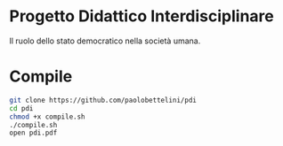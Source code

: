 # Progetto Didattico Interdisciplinare

Il ruolo dello stato democratico nella società umana.

# Compile
```bash
git clone https://github.com/paolobettelini/pdi
cd pdi
chmod +x compile.sh
./compile.sh
open pdi.pdf
```